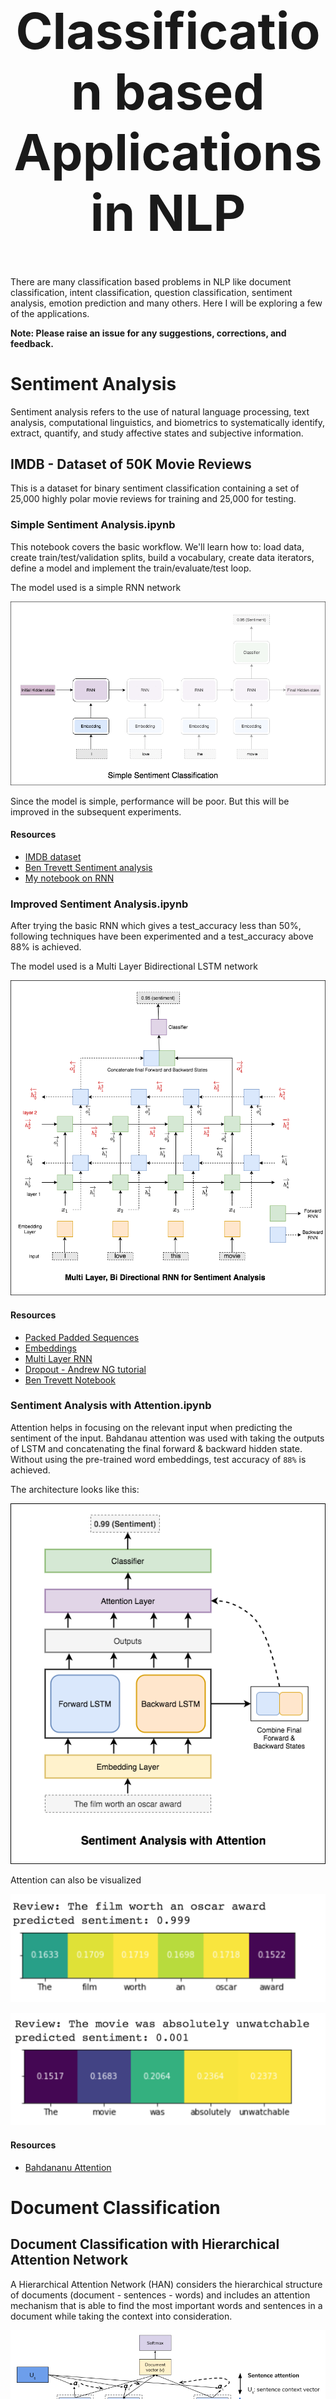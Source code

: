 <h1 align="center" style="font-size:80px">
    Classification based Applications in NLP
</h1>

There are many classification based problems in NLP like document classification, intent classification, question classification, sentiment analysis, emotion prediction and many others. Here I will be exploring a few of the applications.

**Note: Please raise an issue for any suggestions, corrections, and feedback.**

# Sentiment Analysis

Sentiment analysis refers to the use of natural language processing, text analysis, computational linguistics, and biometrics to systematically identify, extract, quantify, and study affective states and subjective information.

## IMDB - Dataset of 50K Movie Reviews

This is a dataset for binary sentiment classification containing a set of 25,000 highly polar movie reviews for training and 25,000 for testing. 

### Simple Sentiment Analysis.ipynb

This notebook covers the basic workflow. We'll learn how to: load data, create train/test/validation splits, build a vocabulary, create data iterators, define a model and implement the train/evaluate/test loop.

The model used is a simple RNN network

![sentiment](../../assets/images/applications/sentiment/simple.gif)

Since the model is simple, performance will be poor. But this will be improved in the subsequent experiments.

#### Resources

- [IMDB dataset](http://ai.stanford.edu/~amaas/data/sentiment/)
- [Ben Trevett Sentiment analysis](https://github.com/bentrevett/pytorch-sentiment-analysis)
- [My notebook on RNN](https://github.com/graviraja/100-Days-of-NLP/blob/master/architectures/RNN.ipynb)

### Improved Sentiment Analysis.ipynb

After trying the basic RNN which gives a test_accuracy less than 50%, following techniques have been experimented and a test_accuracy above 88% is achieved.

The model used is a Multi Layer Bidirectional LSTM network

![sentiment](../../assets/images/applications/sentiment/improved.png)

#### Resources

- [Packed Padded Sequences](https://github.com/graviraja/pytorch-sample-codes/blob/master/pad_sequences.py)
- [Embeddings](https://github.com/graviraja/100-Days-of-NLP/tree/master/embeddings)
- [Multi Layer RNN](https://github.com/graviraja/100-Days-of-NLP/blob/master/architectures/RNN.ipynb)
- [Dropout - Andrew NG tutorial](https://www.youtube.com/watch?v=ARq74QuavAo)
- [Ben Trevett Notebook](https://github.com/bentrevett/pytorch-sentiment-analysis/blob/master/2%20-%20Upgraded%20Sentiment%20Analysis.ipynb)

### Sentiment Analysis with Attention.ipynb

Attention helps in focusing on the relevant input when predicting the sentiment of the input. Bahdanau attention was used with taking the outputs of LSTM and concatenating the final forward & backward hidden state. Without using the pre-trained word embeddings, test accuracy of `88%` is achieved.

The architecture looks like this:

![sentiment](../../assets/images/applications/sentiment/sentiment_attention.png)

Attention can also be visualized

![pos_sentiment](../../assets/images/applications/sentiment/sentiment_attn_pos.png)

![neg_sentiment](../../assets/images/applications/sentiment/sentiment_attn_neg.png)

#### Resources

- [Bahdananu Attention](https://github.com/graviraja/100-Days-of-NLP/blob/applications/sentiment/architectures/bahdanau_attention.py)


# Document Classification

## Document Classification with Hierarchical Attention Network

A Hierarchical Attention Network (HAN) considers the hierarchical structure of documents (document - sentences - words) and includes an attention mechanism that is able to find the most important words and sentences in a document while taking the context into consideration.

![han](../../assets/images/applications/classification/han.png)

Summarizing, HAN tries to find a solution for these problems that previous works did not consider:

Not every word in a sentence and every sentence in a document are equally important to understand the main message of a document.

The changing meaning of a word depending on the context needs to be taken into consideration. For example, the meaning of the word “pretty” can change depending on the way it is used: “The bouquet of flowers is pretty” vs. “The food is pretty bad”.

![han](../../assets/images/applications/classification/han_visual.png)

![han](../../assets/images/applications/classification/han_visual2.png)

![han](../../assets/images/applications/classification/han_visual3.png)

In this way, HAN performs better in predicting the class of a given document.


### Resources

- [Humboldt Univeristy Blog](https://humboldt-wi.github.io/blog/research/information_systems_1819/group5_han/)
- [Blog on using HAN to classification](https://towardsdatascience.com/predicting-amazon-reviews-scores-using-hierarchical-attention-networks-with-pytorch-and-apache-5214edb3df20)
- [HAN paper](https://www.cs.cmu.edu/~./hovy/papers/16HLT-hierarchical-attention-networks.pdf)
- [LSTM Regularization paper](https://arxiv.org/pdf/1708.02182.pdf)
- [Amazon Review Data](http://jmcauley.ucsd.edu/data/amazon/)
- [Image referece](https://medium.com/analytics-vidhya/hierarchical-attention-networks-d220318cf87e)